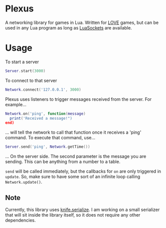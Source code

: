 # Plexus
A networking library for games in Lua.  Written for [LOVE](love2d.org) games, but can be used in any Lua program as long as [LuaSockets](http://w3.impa.br/~diego/software/luasocket/) are available.

# Usage
To start a server
``` Lua
Server.start(3000)
```

To connect to that server
``` Lua
Network.connect('127.0.0.1', 3000)
```

Plexus uses listeners to trigger messages received from the server. For example...
``` Lua
Network.on('ping', function(message)
  print('Received a message!")
end)
```
... will tell the network to call that function once it receives a 'ping' command.  To execute that command, use...
``` Lua
Server.send('ping', Network.getTime())
```
... On the server side.  The second parameter is the message you are sending.  This can be anything from a number to a table.

`send` will be called immediately, but the callbacks for `on` are only triggered in `update`.  So, make sure to have some sort of an infinite loop calling `Network.update()`.

## Note
Currently, this library uses [knife.serialize](https://github.com/airstruck/knife/blob/master/readme/serialize.md).  I am working on a small serializer that will sit inside the library itself, so it does not require any other dependencies.  

